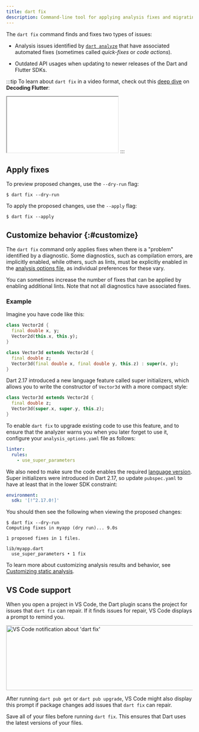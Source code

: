 ```yaml
---
title: dart fix
description: Command-line tool for applying analysis fixes and migrating API usages.
---
```


The `dart fix` command
finds and fixes two types of issues:

* Analysis issues identified by [`dart analyze`][]
  that have associated automated fixes
  (sometimes called _quick-fixes_ or _code actions_).

* Outdated API usages when updating to
  newer releases of the Dart and Flutter SDKs.

:::tip
To learn about `dart fix` in a video format,
check out this [deep dive][] on **Decoding Flutter**:

<iframe
  {{yt.std-size}}
  src="{{yt.embed}}/OBIuSrg_Quo"
  title="Learn how to use 'dart fix'"
  {{yt.set}}>
</iframe>
:::

[deep dive]: {{yt.watch}}/OBIuSrg_Quo

<a id="usage"></a>
## Apply fixes

To preview proposed changes, use the `--dry-run` flag:

```console
$ dart fix --dry-run
```

To apply the proposed changes, use the `--apply` flag:

```console
$ dart fix --apply
```

<a id="customization"></a>
## Customize behavior {:#customize}

The `dart fix` command only applies fixes
when there is a "problem" identified by a diagnostic.
Some diagnostics, such as compilation errors, are implicitly enabled,
while others, such as lints, must be explicitly enabled
in the [analysis options file](/tools/analysis),
as individual preferences for these vary.

You can sometimes increase the number of fixes that can be applied
by enabling additional lints.
Note that not all diagnostics have associated fixes.

### Example

Imagine you have code like this:

```dart
class Vector2d {
  final double x, y;
  Vector2d(this.x, this.y);
}

class Vector3d extends Vector2d {
  final double z;
  Vector3d(final double x, final double y, this.z) : super(x, y);
}
```

Dart 2.17 introduced a new language feature called super initializers,
which allows you to write the constructor of `Vector3d`
with a more compact style:

```dart
class Vector3d extends Vector2d {
  final double z;
  Vector3d(super.x, super.y, this.z);
}
```

To enable `dart fix` to upgrade existing code to use this feature,
and to ensure that the analyzer warns you when you later forget to use it,
configure your `analysis_options.yaml` file as follows:

```yaml
linter:
  rules:
    - use_super_parameters
```

We also need to make sure the code enables the required [language version][].
Super initializers were introduced in Dart 2.17,
so update `pubspec.yaml` to have at least that
in the lower SDK constraint:

```yaml
environment:
  sdk: '[!^2.17.0!]'
```

You should then see the following when viewing the proposed changes:

```console
$ dart fix --dry-run
Computing fixes in myapp (dry run)... 9.0s

1 proposed fixes in 1 files.

lib/myapp.dart
  use_super_parameters • 1 fix
```

To learn more about customizing analysis results and behavior,
see [Customizing static analysis](/tools/analysis).

[`dart analyze`]: /tools/dart-analyze
[language version]: /guides/language/evolution#language-versioning

## VS Code support

When you open a project in VS Code,
the Dart plugin scans the project for issues that `dart fix` can repair.
If it finds issues for repair, VS Code displays a prompt to remind you.

<img src="/assets/img/tools/vscode/dart_fix_notification.png" width="550" height="175" alt="VS Code notification about 'dart fix'">

After running `dart pub get` or `dart pub upgrade`,
VS Code might also display this prompt if package changes
add issues that `dart fix` can repair.

Save all of your files before running `dart fix`.
This ensures that Dart uses the latest versions of your files.
